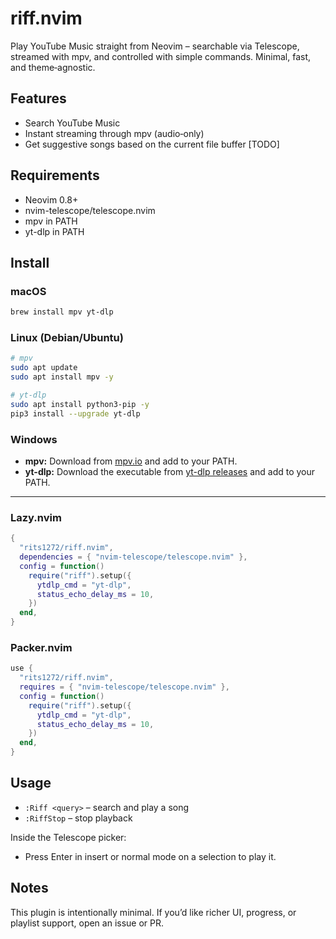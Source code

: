# riff.nvim

Play YouTube Music straight from Neovim – searchable via Telescope, streamed with mpv, and controlled with simple commands. Minimal, fast, and theme‑agnostic.

## Features

* Search YouTube Music
* Instant streaming through mpv (audio‑only)
* Get suggestive songs based on the current file buffer \[TODO]

## Requirements

* Neovim 0.8+
* nvim-telescope/telescope.nvim
* mpv in PATH
* yt-dlp in PATH

## Install

### **macOS**

```bash
brew install mpv yt-dlp
```

### **Linux (Debian/Ubuntu)**

```bash
# mpv
sudo apt update
sudo apt install mpv -y

# yt-dlp
sudo apt install python3-pip -y
pip3 install --upgrade yt-dlp
```

### **Windows**

* **mpv:** Download from [mpv.io](https://mpv.io/installation/) and add to your PATH.
* **yt-dlp:** Download the executable from [yt-dlp releases](https://github.com/yt-dlp/yt-dlp/releases) and add to your PATH.

---

### Lazy.nvim

```lua
{
  "rits1272/riff.nvim",
  dependencies = { "nvim-telescope/telescope.nvim" },
  config = function()
    require("riff").setup({
      ytdlp_cmd = "yt-dlp",
      status_echo_delay_ms = 10,
    })
  end,
}
```

### Packer.nvim

```lua
use {
  "rits1272/riff.nvim",
  requires = { "nvim-telescope/telescope.nvim" },
  config = function()
    require("riff").setup({
      ytdlp_cmd = "yt-dlp",
      status_echo_delay_ms = 10,
    })
  end,
}
```

## Usage

* `:Riff <query>` – search and play a song
* `:RiffStop` – stop playback

Inside the Telescope picker:

* Press Enter in insert or normal mode on a selection to play it.

## Notes

This plugin is intentionally minimal. If you’d like richer UI, progress, or playlist support, open an issue or PR.

